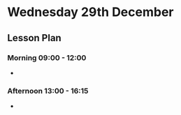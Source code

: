 # Wednesday 29th December

## Lesson Plan

### Morning 09:00 - 12:00

+ 

### Afternoon 13:00 - 16:15

+ 
